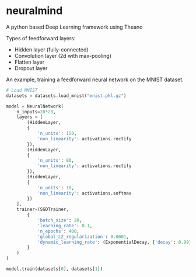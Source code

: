# neuralmind
A python based Deep Learning framework using Theano

Types of feedforward layers:
* Hidden layer (fully-connected)
* Convolution layer (2d with max-pooling)
* Flatten layer
* Dropout layer

An example, training a feedforward neural network on the MNIST dataset.

```python
# Load MNIST
datasets = datasets.load_mnist("mnist.pkl.gz")

model = NeuralNetwork(
	n_inputs=28*28,
	layers = [
		(HiddenLayer,
		{
			'n_units': 150, 
			'non_linearity': activations.rectify
		}),
		(HiddenLayer,
		{
			'n_units': 80, 
			'non_linearity': activations.rectify
		}),
		(HiddenLayer,
		{
			'n_units': 10, 
			'non_linearity': activations.softmax
		})
	],
	trainer=(SGDTrainer,
		{
			'batch_size': 20,
			'learning_rate': 0.1,
			'n_epochs': 400,
			'global_L2_regularization': 0.0001,
			'dynamic_learning_rate': (ExponentialDecay, {'decay': 0.99}),
		}
	)
)

model.train(datasets[0], datasets[1])
```

